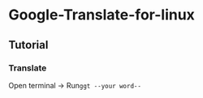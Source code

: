 # Google-Translate-for-linux
## Tutorial
### Translate
Open terminal ->
Run<code>ggt --your word-- </code>
